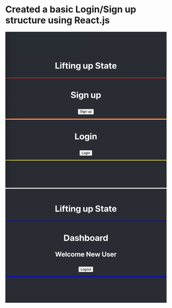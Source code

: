# Created a basic Login/Sign up structure using React.js

![screenshot](./public/images/screen.png)
![screenshot](./public/images/screen2.png)